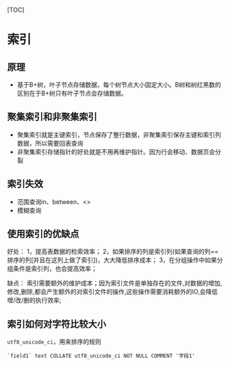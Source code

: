 

[TOC]

# 索引

## 原理

- 基于B+树，叶子节点存储数据，每个树节点大小固定大小。B树和树红黑数的区别在于B+树只有叶子节点会存储数据。

  

## 聚集索引和非聚集索引

  - 聚集索引就是主键索引，节点保存了整行数据，非聚集索引保存主键和索引列数据，所以需要回表查询
  - 非聚集索引存储指针的好处就是不用再维护指针。因为行会移动、数据页会分裂

## 索引失效

  - 范围查询in、between、<>
  - 模糊查询

## 使用索引的优缺点

好处：
	1，提高表数据的检索效率；
	2，如果排序的列是索引列(如果查询的列==排序的列[并且在这列上做了索引])，大大降低排序成本；
	3，在分组操作中如果分组条件是索引列，也会提高效率；

缺点：
      索引需要额外的维护成本；因为索引文件是单独存在的文件,对数据的增加,修改,删除,都会产生额外的对索引文件的操作,这些操作需要消耗额外的IO,会降低增/改/删的执行效率;

## 索引如何对字符比较大小

 `utf8_unicode_ci`，用来排序的规则 

```
`field1` text COLLATE utf8_unicode_ci NOT NULL COMMENT '字段1'
```

